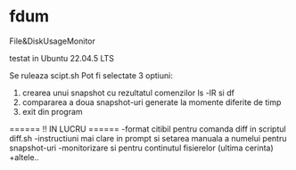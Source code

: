 # fdum
File&amp;DiskUsageMonitor


testat in Ubuntu 22.04.5 LTS

Se ruleaza scipt.sh
Pot fi selectate 3 optiuni:
1. crearea unui snapshot cu rezultatul comenzilor ls -lR si df
2. compararea a doua snapshot-uri generate la momente diferite de timp
3. exit din program

====== !! IN LUCRU ======
-format citibil pentru comanda diff in scriptul diff.sh
-instructiuni mai clare in prompt si setarea manuala a numelui pentru snapshot-uri
-monitorizare si pentru continutul fisierelor (ultima cerinta)
+altele..

